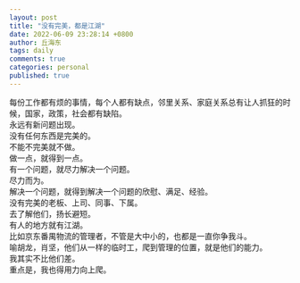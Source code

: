 ```yaml
---
layout: post
title: "没有完美，都是江湖"
date: 2022-06-09 23:28:14 +0800
author: 丘海东 
tags: daily
comments: true
categories: personal
published: true
---
```

每份工作都有烦的事情，每个人都有缺点，邻里关系、家庭关系总有让人抓狂的时候，国家，政策，社会都有缺陷。  
永远有新问题出现。  
没有任何东西是完美的。  
不能不完美就不做。  
做一点，就得到一点。  
有一个问题，就尽力解决一个问题。  
尽力而为。  
解决一个问题，就得到解决一个问题的欣慰、满足、经验。  
没有完美的老板、上司、同事、下属。  
去了解他们，扬长避短。  
有人的地方就有江湖。  
比如京东番禺物流的管理者，不管是大中小的，也都是一直你争我斗。  
喻胡龙，肖坚，他们从一样的临时工，爬到管理的位置，就是他们的能力。  
我其实不比他们差。  
重点是，我也得用力向上爬。
